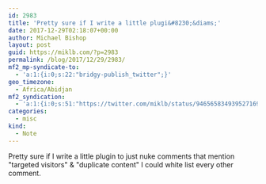 ```yaml
---
id: 2983
title: 'Pretty sure if I write a little plugi&#8230;&diams;'
date: 2017-12-29T02:18:07+00:00
author: Michael Bishop
layout: post
guid: https://miklb.com/?p=2983
permalink: /blog/2017/12/29/2983/
mf2_mp-syndicate-to:
  - 'a:1:{i:0;s:22:"bridgy-publish_twitter";}'
geo_timezone:
  - Africa/Abidjan
mf2_syndication:
  - 'a:1:{i:0;s:51:"https://twitter.com/miklb/status/946565834939527169";}'
categories:
  - misc
kind:
  - Note
---
```

Pretty sure if I write a little plugin to just nuke comments that mention "targeted visitors" & "duplicate content" I could white list every other comment.